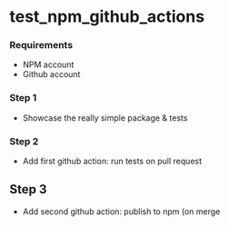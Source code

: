 # test_npm_github_actions
### Requirements
- NPM account
- Github account

### Step 1  
- Showcase the really simple package & tests

### Step 2
- Add first github action: run tests on pull request

## Step 3 
- Add second github action: publish to npm (on merge